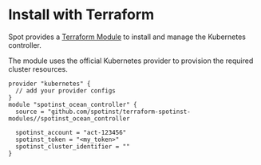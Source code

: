 # Install with Terraform

Spot provides a [Terraform Module](https://github.com/spotinst/terraform-spotinst-modules/tree/master/spotinst_ocean_controller) to install and manage the Kubernetes controller.

The module uses the official Kubernetes provider to provision the required cluster resources.

```hcl
provider "kubernetes" {
  // add your provider configs
}
module "spotinst_ocean_controller" {
  source = "github.com/spotinst/terraform-spotinst-modules//spotinst_ocean_controller

  spotinst_account = "act-123456"
  spotinst_token = "<my_token>"
  spotinst_cluster_identifier = ""
}
```
